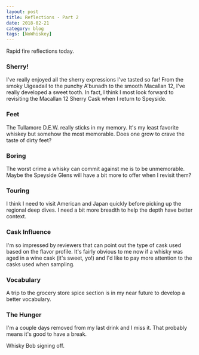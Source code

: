 ```yaml
---
layout: post
title: Reflections - Part 2
date: 2018-02-21
category: blog
tags: [NoWhiskey]
---
```


Rapid fire reflections today.

### Sherry!

I've really enjoyed all the sherry expressions I've tasted so far! From the smoky Uigeadail to the punchy A'bunadh to the smooth Macallan 12, I've really developed a sweet tooth. In fact, I think I most look forward to revisiting the Macallan 12 Sherry Cask when I return to Speyside.

### Feet

The Tullamore D.E.W. really sticks in my memory. It's my least favorite whiskey but somehow the most memorable. Does one grow to crave the taste of dirty feet?

### Boring

The worst crime a whisky can commit against me is to be unmemorable. Maybe the Speyside Glens will have a bit more to offer when I revisit them?

### Touring

I think I need to visit American and Japan quickly before picking up the regional deep dives. I need a bit more breadth to help the depth have better context.

### Cask Influence

I'm so impressed by reviewers that can point out the type of cask used based on the flavor profile. It's fairly obvious to me now if a whisky was aged in a wine cask (it's sweet, yo!) and I'd like to pay more attention to the casks used when sampling.

### Vocabulary

A trip to the grocery store spice section is in my near future to develop a better vocabulary.

### The Hunger

I'm a couple days removed from my last drink and I miss it. That probably means it's good to have a break.

Whisky Bob signing off.
